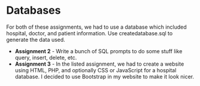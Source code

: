 # Databases
For both of these assignments, we had to use a database which included hospital, doctor, and patient information. Use createdatabase.sql to generate the data used.
- **Assignment 2** - Write a bunch of SQL prompts to do some stuff like query, insert, delete, etc.
- **Assignment 3** - In the listed assignment, we had to create a website using HTML, PHP, and optionally CSS or JavaScript for a hospital database. I decided to use Bootstrap in my website to make it look nicer.